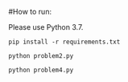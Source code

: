 #How to run:

Please use Python 3.7.

`pip install -r requirements.txt`

`python problem2.py`

`python problem4.py`
